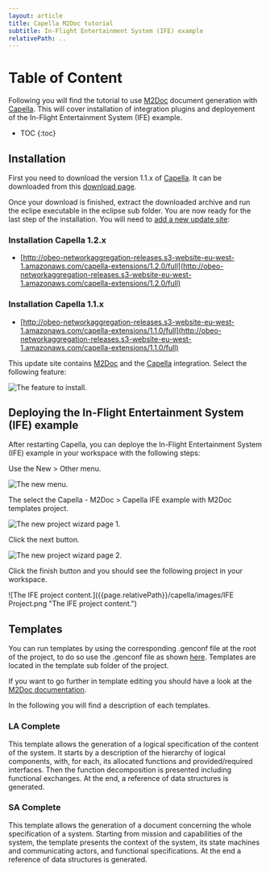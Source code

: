 ```yaml
---
layout: article
title: Capella M2Doc tutorial
subtitle: In-Flight Entertainment System (IFE) example
relativePath: ..
---
```


# Table of Content

Following you will find the tutorial to use [M2Doc](http://m2Doc.org) document generation with [Capella](http://polarsys.org/capella/).
This will cover installation of integration plugins and deployement of the In-Flight Entertainment System (IFE) example.

* TOC
{:toc}

## Installation

First you need to download the version 1.1.x of [Capella](http://polarsys.org/capella/). It can be downloaded from this [download page](http://polarsys.org/capella/download.html).

Once your download is finished, extract the downloaded archive and run the eclipe executable in the eclipse sub folder. You are now ready for the last step of the installation. You will need to [add a new update site](https://help.eclipse.org/mars/index.jsp?topic=%2Forg.eclipse.platform.doc.user%2Ftasks%2Ftasks-127.htm):

### Installation Capella 1.2.x

* [http://obeo-networkaggregation-releases.s3-website-eu-west-1.amazonaws.com/capella-extensions/1.2.0/full](http://obeo-networkaggregation-releases.s3-website-eu-west-1.amazonaws.com/capella-extensions/1.2.0/full)


### Installation Capella 1.1.x

* [http://obeo-networkaggregation-releases.s3-website-eu-west-1.amazonaws.com/capella-extensions/1.1.0/full](http://obeo-networkaggregation-releases.s3-website-eu-west-1.amazonaws.com/capella-extensions/1.1.0/full)

This update site contains [M2Doc](http://m2Doc.org) and the [Capella](http://polarsys.org/capella/) integration. Select the following feature:

![The feature to install.]({{page.relativePath}}/capella/images/Install.png "The feature to install.")

## Deploying the In-Flight Entertainment System (IFE) example

After restarting Capella, you can deploye the In-Flight Entertainment System (IFE) example in your workspace with the following steps:

Use the New > Other menu.

![The new menu.]({{page.relativePath}}/capella/images/New%20Menu.png "The new menu.")

The select the Capella - M2Doc > Capella IFE example with M2Doc templates project.

![The new project wizard page 1.]({{page.relativePath}}/capella/images/New%20Wizard%20Page%201.png "The new project wizard page 1.")

Click the next button.

![The new project wizard page 2.]({{page.relativePath}}/capella/images/New%20Wizard%20Page%202.png "The new project wizard page 2.")

Click the finish button and you should see the following project in your workspace.

![The IFE project content.]({{page.relativePath}}/capella/images/IFE Project.png "The IFE project content.")

## Templates

You can run templates by using the corresponding .genconf file at the root of the project, to do so use the .genconf file as shown [here](http://www.m2doc.org/ref-doc/1.0.0/index.html#launching-a-generation). Templates are located in the template sub folder of the project.

If you want to go further in template editing you should have a look at the [M2Doc documentation](http://www.m2doc.org/ref-doc/1.0.0/index.html).

In the following you will find a description of each templates.

### LA Complete

This template allows the generation of a logical specification of the content of the system. It starts by a description of the hierarchy of logical components, with, for each, its allocated functions and provided/required interfaces. Then the function decomposition is presented including functional exchanges. At the end, a reference of data structures is generated.

### SA Complete

This template allows the generation of a document concerning the whole specification of a system. Starting from mission and capabilities of the system, the template presents the context of the system, its state machines and communicating actors, and functional specifications. At the end a reference of data structures is generated.

